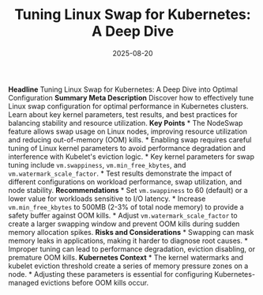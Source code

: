 ﻿---
title: 'Tuning Linux Swap for Kubernetes: A Deep Dive'
date: '2025-08-20'
category: Markets
summary: ''
slug: tuning linux swap for kubernetes a deep dive
source_urls:
- https://kubernetes.io/blog/2025/08/19/tuning-linux-swap-for-kubernetes-a-deep-dive/
seo:
  title: 'Tuning Linux Swap for Kubernetes: A Deep Dive | Hash n Hedge'
  description: ''
  keywords:
  - news
  - markets
  - brief
---

**Headline** Tuning Linux Swap for Kubernetes: A Deep Dive into Optimal Configuration  **Summary Meta Description** Discover how to effectively tune Linux swap configuration for optimal performance in Kubernetes clusters. Learn about key kernel parameters, test results, and best practices for balancing stability and resource utilization.  **Key Points**  * The NodeSwap feature allows swap usage on Linux nodes, improving resource utilization and reducing out-of-memory (OOM) kills. * Enabling swap requires careful tuning of Linux kernel parameters to avoid performance degradation and interference with Kubelet's eviction logic. * Key kernel parameters for swap tuning include `vm.swappiness`, `vm.min_free_kbytes`, and `vm.watermark_scale_factor`. * Test results demonstrate the impact of different configurations on workload performance, swap utilization, and node stability.  **Recommendations**  * Set `vm.swappiness` to 60 (default) or a lower value for workloads sensitive to I/O latency. * Increase `vm.min_free_kbytes` to 500MB (2-3% of total node memory) to provide a safety buffer against OOM kills. * Adjust `vm.watermark_scale_factor` to create a larger swapping window and prevent OOM kills during sudden memory allocation spikes.  **Risks and Considerations**  * Swapping can mask memory leaks in applications, making it harder to diagnose root causes. * Improper tuning can lead to performance degradation, eviction disabling, or premature OOM kills.  **Kubernetes Context**  * The kernel watermarks and kubelet eviction threshold create a series of memory pressure zones on a node. * Adjusting these parameters is essential for configuring Kubernetes-managed evictions before OOM kills occur. 
